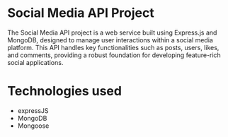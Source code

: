 # Social Media API Project

The Social Media API project is a web service built using Express.js and MongoDB, designed to manage user interactions within a social media platform. This API handles key functionalities such as posts, users, likes, and comments, providing a robust foundation for developing feature-rich social applications.

# Technologies used

- expressJS
- MongoDB
- Mongoose